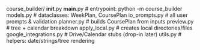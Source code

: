 course_builder/
  __init__.py
  __main__.py           # entrypoint: python -m course_builder
  models.py             # dataclasses: WeekPlan, CoursePlan
  io_prompts.py         # all user prompts & validation
  planner.py            # builds CoursePlan from inputs
  preview.py            # tree + calendar breakdown
  apply_local.py        # creates local directories/files
  google_integrations.py    # Drive/Calendar stubs (drop-in later)
  utils.py              # helpers: date/strings/tree rendering
